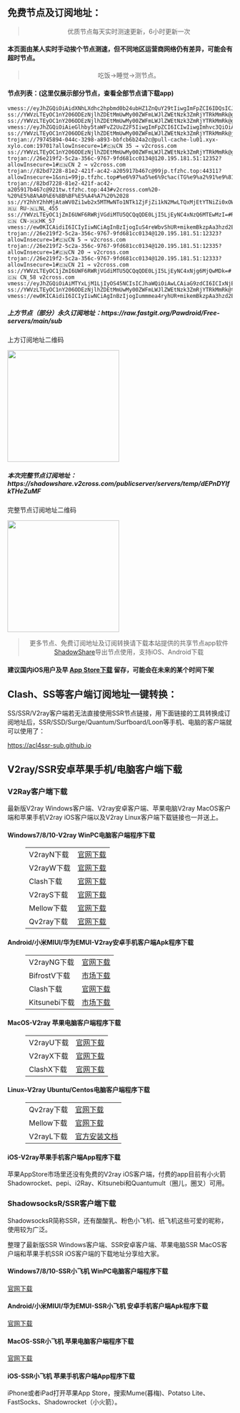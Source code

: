 
<h2>免费节点及订阅地址：</h2>
<blockquote>
<p style="text-align: center;">优质节点每天实时测速更新，6小时更新一次</p>
</blockquote>
<h4>本页面由某人实时手动挨个节点测速，但不同地区运营商网络仍有差异，可能会有超时节点。</h4>
<blockquote>
<p style="text-align: center;">吃饭->睡觉->测节点。</p>
</blockquote>
<h4>节点列表：(这里仅展示部分节点，查看全部节点请下载app)</h4>

```vmess://eyJ2IjogIjIiLCAicHMiOiAiZ2l0aHViLmNvbS9mcmVlZnEgLSBcdTk3ZTlcdTU2ZmRcdTk5OTZcdTVjMTRBbWF6b25cdTY1NzBcdTYzNmVcdTRlMmRcdTVmYzMgMjIiLCAiYWRkIjogIm5pY2UxNTA5LnhuLS04bHQ1MzRtLnRrIiwgInBvcnQiOiAiNDQzIiwgImlkIjogIjc0ZGQzNDVhLWM2ZjctNDgwMy04NjgyLTVlMmIwMDNlMmFhYiIsICJhaWQiOiAiMCIsICJzY3kiOiAiYXV0byIsICJuZXQiOiAid3MiLCAidHlwZSI6ICJub25lIiwgImhvc3QiOiAibmljZTE1MDkueG4tLThsdDUzNG0udGsiLCAicGF0aCI6ICIvaXVvZHZ3cyIsICJ0bHMiOiAidGxzIiwgInNuaSI6ICJuaWNlMTUwOS54bi0tOGx0NTM0bS50ayJ9
vmess://eyJhZGQiOiAidXNhLXdhc2hpbmd0b24ubHZ1ZnQuY29tIiwgImFpZCI6IDQsICJob3N0IjogIiIsICJpZCI6ICJhYmE1MGRkNC01NDg0LTNiMDUtYjE0YS00NjYxY2FmODYyZDUiLCAibmV0IjogIndzIiwgInBhdGgiOiAiL3dzIiwgInBvcnQiOiA0NDMsICJwcyI6ICJnaXRodWIuY29tL2ZyZWVmcSAtIFx1N2Y4ZVx1NTZmZCAgMzciLCAidGxzIjogInRscyIsICJ0eXBlIjogImF1dG8iLCAic2VjdXJpdHkiOiAiYXV0byIsICJza2lwLWNlcnQtdmVyaWZ5IjogdHJ1ZSwgInNuaSI6ICIifQ==
ss://YWVzLTEyOC1nY206ODEzNjlhZDEtMmUwMy00ZWFmLWJlZWEtNzk3ZmRjYTRkMmRk@gy.linghun3.xyz:40071#%e4%b8%ad%e5%9b%bd(TG%e9%a2%91%e9%81%93%3a%40kxswa)
ss://YWVzLTEyOC1nY206ODEzNjlhZDEtMmUwMy00ZWFmLWJlZWEtNzk3ZmRjYTRkMmRk@gy.linghun3.xyz:40076#%e4%b8%ad%e5%9b%bd(TG%e9%a2%91%e9%81%93%3a%40kxswa)
vmess://eyJhZGQiOiAieGlhby5taWFvZ2UuZ2F5IiwgImFpZCI6ICIwIiwgImhvc3QiOiAiIiwgImlkIjogIjhhMGUwZWVkLTMyOTQtNDJjYi05ODJmLWIzYmI5NDljNWE0YyIsICJuZXQiOiAid3MiLCAicGF0aCI6ICIiLCAicG9ydCI6ICI0NDMiLCAicHMiOiAidjJjcm9zcy5jb20gLSBcdTdmOGVcdTU2ZmRNaWNyb3NvZnRcdTY1NzBcdTYzNmVcdTRlMmRcdTVmYzMgMSIsICJzZWN1cml0eSI6ICJhdXRvIiwgInRscyI6ICIiLCAidHlwZSI6ICIiLCAidXJsX2dyb3VwIjogInQubWUvcmlwYW9qaWVkaWFuIiwgInYiOiAiMiJ9
ss://YWVzLTEyOC1nY206ODEzNjlhZDEtMmUwMy00ZWFmLWJlZWEtNzk3ZmRjYTRkMmRk@jp2.linghun3.xyz:40012#%e4%b8%ad%e5%9b%bd(TG%e9%a2%91%e9%81%93%3a%40kxswa)
trojan://79745894-044c-3298-a893-bbfcb6b24a2c@pull-cache-lu01.xyx-xylo.com:19701?allowInsecure=1#🇨🇳CN 35 → v2cross.com
ss://YWVzLTEyOC1nY206ODEzNjlhZDEtMmUwMy00ZWFmLWJlZWEtNzk3ZmRjYTRkMmRk@gy.linghun3.xyz:40077#%e4%b8%ad%e5%9b%bd(TG%e9%a2%91%e9%81%93%3a%40kxswa)
trojan://26e219f2-5c2a-356c-9767-9fd681cc0134@120.195.181.51:12352?allowInsecure=1#🇨🇳CN 2 → v2cross.com
trojan://82bd7228-81e2-421f-ac42-a205917b467c@99jp.tfzhc.top:44311?allowInsecure=1&sni=99jp.tfzhc.top#%e6%97%a5%e6%9c%ac(TG%e9%a2%91%e9%81%93%3a%40kxswa)
trojan://82bd7228-81e2-421f-ac42-a205917b467c@921tw.tfzhc.top:443#v2cross.com%20-%20%E5%8A%A0%E6%8B%BF%E5%A4%A7%20%2028
ss://Y2hhY2hhMjAtaWV0Zi1wb2x5MTMwNTo1NTk1ZjFjZi1kN2MwLTQxMjEtYTNiZi0xOWU0MjNjMWY5YTFAbWYwMi54bXNzLnZpcDoxODg4OA==#Relay_🇷🇺 RU-🇳🇱NL_455
ss://YWVzLTEyOC1jZmI6UWF6RWRjVGdiMTU5QCQqQDE0LjI5LjEyNC4xNzQ6MTEwMzI=#Relay_🇨🇳 CN-🇭🇰HK_57
vmess://ew0KICAidiI6ICIyIiwNCiAgInBzIjogIuS4reWbvShUR+mikemBkzpAa3hzd2EpIiwNCiAgImFkZCI6ICJub2RlLmEuYWNjZXNzLmluLm55YXBpLmJ1enoiLA0KICAicG9ydCI6ICIyNTAwNiIsDQogICJpZCI6ICJjODFhMmNlNS05MGMzLTQ0N2MtODlhYS0wYWZhZWVjMzUxYjAiLA0KICAiYWlkIjogIjAiLA0KICAic2N5IjogImF1dG8iLA0KICAibmV0IjogIndzIiwNCiAgInR5cGUiOiAibm9uZSIsDQogICJob3N0IjogImxpdmUuYmlsaWJpbGkuY29tIiwNCiAgInBhdGgiOiAiLyIsDQogICJ0bHMiOiAiIiwNCiAgInNuaSI6ICIiDQp9
trojan://26e219f2-5c2a-356c-9767-9fd681cc0134@120.195.181.51:12323?allowInsecure=1#🇨🇳CN 5 → v2cross.com
trojan://26e219f2-5c2a-356c-9767-9fd681cc0134@120.195.181.51:12335?allowInsecure=1#🇨🇳CN 20 → v2cross.com
trojan://26e219f2-5c2a-356c-9767-9fd681cc0134@120.195.181.51:12333?allowInsecure=1#🇨🇳CN 21 → v2cross.com
ss://YWVzLTEyOC1jZmI6UWF6RWRjVGdiMTU5QCQqQDE0LjI5LjEyNC4xNjg6MjQwMDk=#🇨🇳 CN_58 v2cross.com
vmess://eyJhZGQiOiAiMTYxLjM1LjIyOS45NCIsICJhaWQiOiAwLCAiaG9zdCI6ICIxNjEuMzUuMjI5Ljk0IiwgImlkIjogIjI3ODQ4NzM5LTdlNjItNDEzOC05ZmQzLTA5OGE2Mzk2NGI2YiIsICJuZXQiOiAid3MiLCAicGF0aCI6ICIvdGVjaCIsICJwb3J0IjogNDQzLCAicHMiOiAiZ2l0aHViLmNvbS9mcmVlZnEgLSBcdTdmOGVcdTU2ZmQgIDExIiwgInRscyI6ICJ0bHMiLCAidHlwZSI6ICJhdXRvIiwgInNlY3VyaXR5IjogImF1dG8iLCAic2tpcC1jZXJ0LXZlcmlmeSI6IHRydWUsICJzbmkiOiAiIn0=
ss://YWVzLTEyOC1nY206ODEzNjlhZDEtMmUwMy00ZWFmLWJlZWEtNzk3ZmRjYTRkMmRk@tw1.linghun3.xyz:40004#%e4%b8%ad%e5%9b%bd(TG%e9%a2%91%e9%81%93%3a%40kxswa)
vmess://ew0KICAidiI6ICIyIiwNCiAgInBzIjogIummmea4ryhUR+mikemBkzpAa3hzd2EpIiwNCiAgImFkZCI6ICIyMTkuNzYuMTMuMTc1IiwNCiAgInBvcnQiOiAiNDQzIiwNCiAgImlkIjogImMxNGJmNmQyLWJlNGItNDQ0Ni1iNmQyLWM2YTBiZWQxOWY5ZCIsDQogICJhaWQiOiAiMCIsDQogICJzY3kiOiAiYXV0byIsDQogICJuZXQiOiAid3MiLA0KICAidHlwZSI6ICJub25lIiwNCiAgImhvc3QiOiAiaGluZXQubWVpemhpeXVhbnlhLnh5eiIsDQogICJwYXRoIjogIi9tZWl6aGl5dWFuL2hpbmV0P2VkPTIwNDgiLA0KICAidGxzIjogInRscyIsDQogICJzbmkiOiAiIg0KfQ==
```
<h5>上方节点（部分）永久订阅地址：https://raw.fastgit.org/Pawdroid/Free-servers/main/sub</h5>
<p>上方订阅地址二维码</p>
<img src='https://raw.fastgit.org/Pawdroid/Free-servers/main/sub.png' width=250 height=250>
<h5>本次完整节点订阅地址：https://shadowshare.v2cross.com/publicserver/servers/temp/dEPnDYlfkTHeZuMF</h5>
<p>完整节点订阅地址二维码</p>
<img src='http://shadowshare.v2cross.com/qrcode.png' width=250 height=250>
<blockquote style='text-align: center;'>更多节点、免费订阅地址及订阅转换请下载本站提供的共享节点app软件<a href='https://shadowshare.v2cross.com'>ShadowShare</a>导出节点使用，支持iOS、Android下载</blockquote>
<h4>建议国内iOS用户及早 <a href='https://apps.apple.com/cn/app/shadowshare/id1612647259'>App Store下载</a> 留存，可能会在未来的某个时间下架</h4>

<div class="nv-content-wrap entry-content">
<h2>Clash、SS等客户端订阅地址一键转换：</h2>
<p>SS/SSR/V2ray客户端若无法直接使用SSR节点链接，用下面链接的工具转换成订阅地址后，SSR/SSD/Surge/Quantum/Surfboard/Loon等手机、电脑的客户端就可以使用了：</p>
<p><a href="https://acl4ssr-sub.github.io" target="_blank" rel="noreferrer noopener nofollow">https://acl4ssr-sub.github.io</a></p>
<h2>V2ray/SSR安卓苹果手机/电脑客户端下载</h2>
<h3>V2Ray客户端下载</h3>
<p>最新版V2ray Windows客户端、V2ray安卓客户端、苹果电脑V2ray MacOS客户端和苹果手机V2ray iOS客户端以及V2ray Linux客户端下载链接也一并送上。</p>
<h4>Windows7/8/10-<strong>V2ray WinPC电脑客户端</strong>程序下载</h4>
<figure class="wp-block-table alignwide is-style-stripes"><table><tbody><tr><td>V2rayN下载</td><td><a href="https://github.com/2dust/v2rayN/releases" target="_blank" rel="noreferrer noopener">官网下载</a></td></tr><tr><td>V2rayW下载</td><td><a href="https://github.com/Cenmrev/V2RayW/releases" target="_blank" rel="noreferrer noopener">官网下载</a></td></tr><tr><td>Clash下载</td><td><a href="https://github.com/Fndroid/clash_for_windows_pkg/releases" target="_blank" rel="noreferrer noopener">官网下载</a></td></tr><tr><td>V2rayS下载</td><td><a href="https://github.com/Shinlor/V2RayS/releases" target="_blank" rel="noreferrer noopener">官网下载</a></td></tr><tr><td>Mellow下载</td><td><a href="https://github.com/mellow-io/mellow/releases" target="_blank" rel="noreferrer noopener">官网下载</a></td></tr><tr><td>Qv2ray下载</td><td><a href="https://github.com/Qv2ray/Qv2ray" target="_blank" rel="noreferrer noopener">官网下载</a></td></tr></tbody></table></figure>
<h4><strong>Android/小米MIUI/华为EMUI-V2ray安卓手机客户端</strong>Apk程序下载</h4>
<figure class="wp-block-table alignwide is-style-stripes"><table><tbody><tr><td>V2rayNG下载</td><td><a href="https://github.com/2dust/v2rayNG/releases" target="_blank" rel="noreferrer noopener">官网下载</a></td></tr><tr><td>BifrostV下载</td><td><a rel="noreferrer noopener" href="https://www.appsapk.com/downloading/latest/com.github.dawndiy.bifrostv-0.6.8.apk" target="_blank">市场下载</a></td></tr><tr><td>Clash下载</td><td><a href="https://github.com/Kr328/ClashForAndroid/releases" target="_blank" rel="noreferrer noopener">官网下载</a></td></tr><tr><td>Kitsunebi下载</td><td><a rel="noreferrer noopener" href="https://apkpure.com/kitsunebi/fun.kitsunebi.kitsunebi4android" target="_blank">市场下载</a></td></tr></tbody></table></figure>
<h4><strong>MacOS-V2ray <strong>苹果电脑</strong>客户端</strong>程序下载</h4>
<figure class="wp-block-table alignwide is-style-stripes"><table><tbody><tr><td>V2rayU下载</td><td><a href="https://github.com/yanue/V2rayU/releases" target="_blank" rel="noreferrer noopener">官网下载</a></td></tr><tr><td>V2rayX下载</td><td><a href="https://github.com/Cenmrev/V2RayX/releases" target="_blank" rel="noreferrer noopener">官网下载</a></td></tr><tr><td>ClashX下载</td><td><a href="https://github.com/yichengchen/clashX/releases" target="_blank" rel="noreferrer noopener">官网下载</a></td></tr></tbody></table></figure>
<h4><strong>Linux</strong>–<strong>V2ray Ubuntu/Centos电脑客户端</strong>程序下载</h4>
<figure class="wp-block-table alignwide is-style-stripes"><table><tbody><tr><td>Qv2ray下载</td><td><a href="https://github.com/Qv2ray/Qv2ray" target="_blank" rel="noreferrer noopener">官网下载</a></td></tr><tr><td>Mellow下载</td><td><a href="https://github.com/mellow-io/mellow/releases" target="_blank" rel="noreferrer noopener">官网下载</a></td></tr><tr><td>V2rayL下载</td><td><a rel="noreferrer noopener" href="https://github.com/jiangxufeng/v2rayL" target="_blank">官方安装文档</a></td></tr></tbody></table></figure>
<h4>iOS-<strong>V2ray苹果<strong>手机客户端</strong>App程序</strong>下载</h4>
<p>苹果AppStore市场里还没有免费的V2ray iOS客户端，付费的app目前有小火箭Shadowrocket、pepi、i2Ray、Kitsunebi和Quantumult（圈儿，圈叉）可用。</p>
<h3>ShadowsocksR/SSR客户端下载</h3>
<p>ShadowsocksR简称SSR，还有酸酸乳、粉色小飞机、纸飞机这些可爱的昵称，使用较为广泛。</p>
<p>整理了最新版SSR Windows客户端、SSR安卓客户端、苹果电脑SSR MacOS客户端和苹果手机SSR iOS客户端的下载地址分享给大家。</p>
<h4><strong>Windows7/8/10-<strong>SSR小飞机 WinPC电脑客户端</strong>程序下载</strong></h4>
<p><a rel="noreferrer noopener" href="https://github.com/shadowsocksrr/shadowsocksr-csharp/releases" target="_blank">官网下载</a></p>
<h4><strong><strong>Android/小米MIUI/华为EMUI-SSR小飞机 安卓手机客户端</strong>Apk程序下载</strong></h4>
<p><a rel="noreferrer noopener" href="https://github.com/shadowsocksrr/shadowsocksr-android/releases" target="_blank">官网下载</a></p>
<h4><strong><strong>MacOS-SSR小飞机 苹果电脑客户端</strong>程序下载</strong></h4>
<p><a href="https://github.com/qinyuhang/ShadowsocksX-NG-R/releases" target="_blank" rel="noreferrer noopener">官网下载</a></p>
<h4><strong>iOS-<strong>SSR小飞机 苹果手机客户端App程序</strong></strong>下载</h4>
<p>iPhone或者iPad打开苹果App Store，搜索Mume(暮梅)、Potatso Lite、FastSocks、Shadowrocket（小火箭）。</p>
